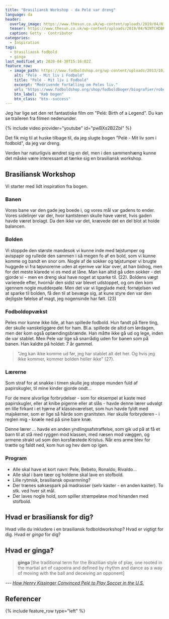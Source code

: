 ```yaml
---
title: "Brasiliansk Workshop - da Pelé var dreng"
language: da
header:
  overlay_image: https://www.thesun.co.uk/wp-content/uploads/2019/04/NINTCHDBPICT000000798561.jpg?w=1600
  teaser: https://www.thesun.co.uk/wp-content/uploads/2019/04/NINTCHDBPICT000000798561.jpg?w=400
  caption: Getty - Contributor
categories:
  - Inspiration
tags:
  - brasiliansk fodbold
  - ginga
last_modified_at: 2020-04-30T15:16:02Z
feature_row:
  - image_path: https://www.fodboldshop.org/wp-content/uploads/2013/10/fodbold-05.jpg
    alt: "Pelé - Mit liv i Fodbold"
    title: "Pelé - Mit liv i Fodbold"
    excerpt: "Medrivende fortælling om Peles liv."
    url: "https://www.fodboldshop.org/shop/fodboldboger/biografier/robert-l-fish-pele-mit-liv-i-fodbold/"
    btn_label: "Køb bogen"
    btn_class: "btn--success"
---
```


Jeg har lige set den ret fantastiske film om "Pelé: Birth of a Legend". Du kan se traileren fra filmen nedenunder.

{% include video provider="youtube" id="pwBXs2B2ZbI" %}

Det fik mig til at huske tilbage til, da jeg slugte bogen "Pelé - Mit liv som i fodbold", da jeg var dreng.

Verden har naturligvis ændret sig en del, men i den sammenhæng kunne det måske være interessant at tænke sig en brasiliansk workshop.

## Brasiliansk Workshop

Vi starter med lidt inspiration fra bogen.

### Banen

Vores bane var den gade jeg boede i, og vores mål var gadens to ender. Vores sidelinjer var der, hvor kantstenen skulle have været, hvis gaden havde været brolagt. Da den ikke var det, krævede det en del blot at holde balancen. 

### Bolden

Vi stoppde den største mandesok vi kunne inde med tøjstumper og avispapir og rullede den sammen i så megen fo af en bold, som vi kunne komme og bandt en snor om. Nogle af de sokker og tøjstumper vi brugte huggede vi fra tøjsnorerne uden at ejernve var klar over, at han bidrog, men for det meste klarede vi os med at låne. Man kan altid gå uden sokker - det gjorde vi - men en dreng skal have noget at sparke til. (22).
Boldens vægt varierede efter, hvornår den sidst var blevet udstoppet, og om den kom igennem nogle mudderpøle. Men det var vi ligeglade med; fornøjelsen ved at sparke til bolden, få den til at bevæge sig, at kune styre den var den dejligste følelse af magt, jeg nogensinde har følt. (23)

### Fodboldopvækst

Peles mor kunne ikke lide, at han spillede fodbold. Hun fandt på flere ting, der skulle vanskeliggøre det for ham. Bl.a. spillede de altid om lørdagen, men der kom også optændingsbrænde. Han måtte ikke gå ud og lege, inden de var stablet. Men Pele var lige så snarrådig uden for banen som på banen. Han kaldte på holdet: 7 år gammel.

> "Jeg kan ikke komme ud før, jeg har stablet alt det her. Og hvis jeg ikke kommer, kommer bolden heller ikke" (27).

### Lærerne
Som straf for at snakke i timen skulle jeg stoppe munden fuld af papirskugler, til mine kinder gjorde ondt...

For de mere alvorlige forbrydelser - som for eksempel at kaste med papirskugler, eller at knibe pigerne eller at slås - havde denne lærer udvalgt en lille firkant i et hjørne af klasseværelset, som hun havde fyldt med majskerner, som er lige så hårde som granitsten. Her skulle forbryderen - i reglen mig - knæle ned på sine bare knæ.

Denne lærer … havde en anden yndlingsafstraffelse, som gik ud på at få et barn til at stå med ryggen mod klassen, med næsen mod væggen, og armene strakt ud som den korsfæstede Kristus. Når ens arme blev for trætte og faldt ned, kom hun og hev dem op igen.

### Program

- Alle skal have et kort navn: Pele, Bebeto, Ronaldo, Rivaldo…
- Alle skal i bare tæer og holdene skal lave en stofbold.
- Lille rytmisk, brasiliansk opvarmning?
- Der trænes saksespark på madrasser (selv kaster - en anden kaster). To stk. ved hver sit mål.
- Der laves nogle hold, som spiller strømpeløse mod hinanden med stofbold.

## Hvad er brasiliansk for dig?

Hvad ville du inkludere i en brasiliansk fodboldworkshop? Hvad er vigtigt for dig. Hvad er _ginga_ for dig?

## Hvad er ginga?

> **ginga** [the traditional term for the Brazilian style of play, one rooted in the martial art of capoeira and defined by rhythm and dance as a way of moving with the ball and deceiving an opponent]

--- <cite>[How Henry Kissinger Convinced Pelé to Play Soccer in the U.S.](https://www.esquire.com/sports/interviews/a44741/pele-interview/)</cite>

## Referencer

{% include feature_row type="left" %}
